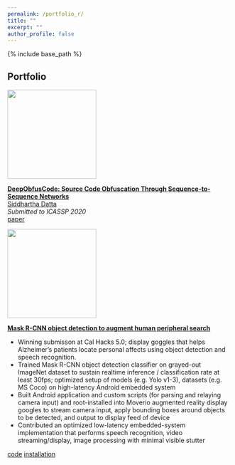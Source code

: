```yaml
---
permalink: /portfolio_r/
title: ""
excerpt: ""
author_profile: false
---
```


{% include base_path %}

<div class="container">
<div class="row mb-3" style="padding-bottom: 25px;">

  <div class="col-12 pt-3  px-4 pb-4   bubble offset-xl-1 col-xl-10" >

  <h2>Portfolio</h2>
    <div class="publication media">
      <img src="{{ base_path }}/assets/images/lcd_teaser.jpg" class="publogo img-fluid float-left rounded g" width="200" <="" a="">
      <div class="media-body">
        <p>
        <strong><a href="https://dattasiddhartha-3.github.io/portfolio/10000memorypalace/">
        DeepObfusCode: Source Code Obfuscation Through Sequence-to-Sequence Networks</a></strong>
        <!-- <span class="badge badge-danger">New!</span> -->
        <br>
        <u>Siddhartha Datta</u><br>
        <em>Submitted to ICASSP 2020</em><br> 
        <span class="links">
        <a href="https://arxiv.org/pdf/1909.01837.pdf">paper</a>
        </span> <br> </p>
      </div>
    </div>
    
    
   <div class="publication media">
      <img src="{{ base_path }}/assets/images/lcd_teaser.jpg" class="publogo img-fluid float-left rounded g" width="200" <="" a="">
      <div class="media-body">
        <p>
        <strong><a href="https://dattasiddhartha-3.github.io/portfolio/10000memorypalace/">
        Mask R-CNN object detection to augment human peripheral search</a></strong>
        <!-- <span class="badge badge-danger">New!</span> -->
        <ul>
           <li>Winning submisson at Cal Hacks 5.0; display goggles that helps Alzheimer’s patients locate personal affects using object detection and speech recognition.</li>
            <li>Trained Mask R-CNN object detection classifier on grayed-out ImageNet dataset to sustain realtime inference / classification rate at least 30fps; optimized setup of models (e.g. Yolo v1-3), datasets (e.g. MS Coco) on high-latency Android embedded system</li>
            <li>Built Android application and custom scripts (for parsing and relaying camera input) and root-installed into Moverio augmented reality display googles to stream camera input, apply bounding boxes around objects to be detected, and output to display feed of device</li>
            <li>Contributed an optimized low-latency embedded-system implementation that performs speech recognition, video streaming/display, image processing with minimal visible stutter</li>
        </ul> 
        <span class="links">
        <a href="https://hkustconnect-my.sharepoint.com/personal/sdatta_connect_ust_hk/_layouts/15/onedrive.aspx?id=%2Fpersonal%2Fsdatta%5Fconnect%5Fust%5Fhk%2FDocuments%2FBerkeley%2FMoverio%2DMemoryPalace%2DInstructions%2Ezip&parent=%2Fpersonal%2Fsdatta%5Fconnect%5Fust%5Fhk%2FDocuments%2FBerkeley">code</a>
        <a href="https://drive.google.com/open?id=183nrhzzW63Xrgerxxk8LOU9aBcUO_XZH">installation</a>
        </span> <br> </p>
      </div>
   </div>

  </div>
</div>
</div>



